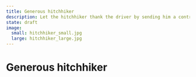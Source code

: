 ```yaml
---
title: Generous hitchhiker
description: Let the hitchhiker thank the driver by sending him a contribution.
state: draft
image:
  small: hitchhiker_small.jpg
  large: hitchhiker_large.jpg
---
```


# Generous hitchhiker

